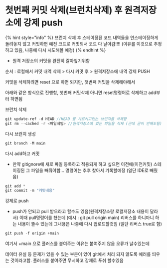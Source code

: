 # 첫번째 커밋 삭제(브런치삭제) 후 원격저장소에 강제 push

{% hint style="info" %}
브런치 삭제 후 스테이징된 코드 내역들을 언스테이징하게 돌려놓지 않고 커밋하면 예전 코드로 커밋되서 코드 다 날아감!!!! (이유를 이것으로 추정하고 있음, 나중에 다시 시도해볼 예정)
{% endhint %}

* 원격 저장소의 커밋을 완전히 갈아엎기위함

순서 : 로컬에서 커밋 내역 삭제 > 다시 커밋 후 > 원격저장소에 내역 강제 PUSH

커밋을 삭제하려면 reset 으로 하면 되지만, 첫번째 커밋을 삭제해야해서

아래와 같은 방식으로 진행함, 첫번째 커밋삭제 아니면 reset명령어로 삭제하고 add부터 하면됨

브런치 삭제

```jsx
git update-ref -d HEAD //HEAD 를 가르키고있는 브런치를 삭제함 
git rm --cached -r <파일네임> //원격저장소에 있는 파일을 삭제 (근데 굳이 안해도됨)
```

다시 브런치 생성

```jsx
git branch -M main
```

다시 add하고 커밋

* 만약 gitignore에 새로 파일 등록하고 적용되게 하고 싶으면 이전에(이전커밋) 스테이징된 그 파일을 빼줘야함… 명령어는 추후 찾아서 기록할예정 (일단 IDE로 빼줬음)

```jsx
git add *
git commit -m "커밋내용"
```

강제로 push

* push가 안되고 pull 받으라고 할수도 있음(원격저장소랑 로컬저장소 내용이 달라서) 이때 pull명령어를 쳤는데 (예시 : git pull origin main) 리버스를 하니마니 하는 내용이 뜰수 있는데 그내용은 나중에 다시 업로드할것임 (일단 리버스 true로 함)

```jsx
git push -f origin +main 
```

여기서 +main 으로 플러스를 붙여주는 이유는 붙여주지 않음 오류가 날수있는데

데이터 유실 등 문제가 있을 수 있는 부분이 있어 git에서 처리 되지 않도록 에러를 띄우는 것이라고함. 플러스를 붙여주면 무시하고 강제로 푸쉬 할수있음
